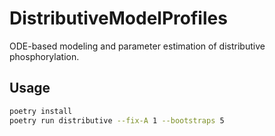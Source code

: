 # DistributiveModelProfiles
ODE-based modeling and parameter estimation of distributive phosphorylation.

## Usage
```bash
poetry install
poetry run distributive --fix-A 1 --bootstraps 5
```